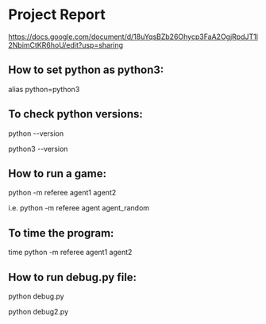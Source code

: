# Project Report

https://docs.google.com/document/d/18uYqsBZb26Ohycp3FaA2OgjRpdJT1l2NbimCtKR6hoU/edit?usp=sharing

## How to set python as python3:

alias python=python3

## To check python versions:

python --version

python3 --version

## How to run a game:

python -m referee agent1 agent2

i.e. python -m referee agent agent_random

## To time the program:

time python -m referee agent1 agent2

## How to run debug.py file:

python debug.py

python debug2.py